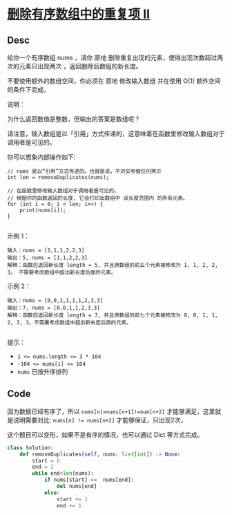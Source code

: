 
# [删除有序数组中的重复项 II](https://leetcode.cn/problems/remove-duplicates-from-sorted-array-ii/)

## Desc

给你一个有序数组 nums ，请你 原地 删除重复出现的元素，使得出现次数超过两次的元素只出现两次 ，返回删除后数组的新长度。

不要使用额外的数组空间，你必须在 原地 修改输入数组 并在使用 O(1) 额外空间的条件下完成。

 

说明：

为什么返回数值是整数，但输出的答案是数组呢？

请注意，输入数组是以「引用」方式传递的，这意味着在函数里修改输入数组对于调用者是可见的。

你可以想象内部操作如下:
```
// nums 是以“引用”方式传递的。也就是说，不对实参做任何拷贝
int len = removeDuplicates(nums);

// 在函数里修改输入数组对于调用者是可见的。
// 根据你的函数返回的长度, 它会打印出数组中 该长度范围内 的所有元素。
for (int i = 0; i < len; i++) {
    print(nums[i]);
}
 
```
示例 1：
```
输入：nums = [1,1,1,2,2,3]
输出：5, nums = [1,1,2,2,3]
解释：函数应返回新长度 length = 5, 并且原数组的前五个元素被修改为 1, 1, 2, 2, 3。 不需要考虑数组中超出新长度后面的元素。

```

示例 2：
```
输入：nums = [0,0,1,1,1,1,2,3,3]
输出：7, nums = [0,0,1,1,2,3,3]
解释：函数应返回新长度 length = 7, 并且原数组的前七个元素被修改为 0, 0, 1, 1, 2, 3, 3。不需要考虑数组中超出新长度后面的元素。
 
```
提示：

- `1 <= nums.length <= 3 * 104`
- `-104 <= nums[i] <= 104`
- `nums` 已按升序排列

## Code

因为数据已经有序了，所以 `nums[n]=nums[n+1]!=num[n+2]` 才能够满足，这里就是说明需要对比: `nums[n] != nums[n+2]`
才能够保证，只出现2次，

这个题目可以变形，如果不是有序的情况，也可以通过 Dict 等方式完成。

```python
class Solution:
    def removeDuplicates(self, nums: list[int]) -> None:
        start = 0
        end = 2
        while end<len(nums):
            if nums[start] ==  nums[end]:
                del nums[end]
            else:
                start += 1
                end += 1
        
```